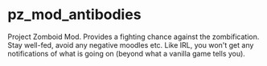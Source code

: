 # pz_mod_antibodies
Project Zomboid Mod. Provides a fighting chance against the zombification. Stay well-fed, avoid any negative moodles etc. Like IRL, you won't get any notifications of what is going on (beyond what a vanilla game tells you).
